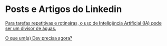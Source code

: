 # Posts e Artigos do Linkedin
[Para tarefas repetitivas e rotineiras, o uso de Inteligência Artificial (IA) pode ser um divisor de águas.](https://www.linkedin.com/posts/davifma_promptotipos-de-prompttarefeiromd-at-main-activity-7227310698031136770-xJLP)

[O que um(a) Dev precisa agora?](https://www.linkedin.com/posts/activity-7224088557248794624-BKFu)
